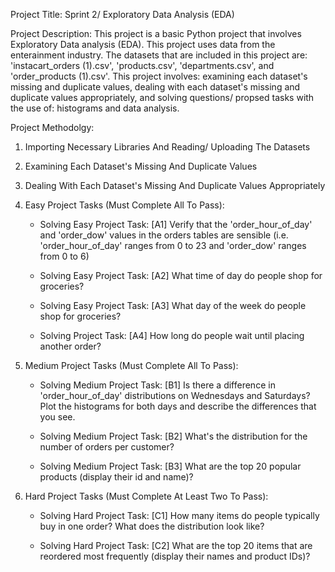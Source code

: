 Project Title: Sprint 2/ Exploratory Data Analysis (EDA) 

Project Description: This project is a basic Python project that involves Exploratory Data analysis (EDA).  This project uses
data from the enterainment industry.  The datasets that are included in this project are:  'instacart_orders (1).csv', 'products.csv',
'departments.csv', and 'order_products (1).csv'.  This project involves: examining each dataset's missing and duplicate values, dealing with
each dataset's missing and duplicate values appropriately, and solving questions/ propsed tasks with the use of: histograms and data analysis.

Project Methodolgy:
   1) Importing Necessary Libraries And Reading/ Uploading The Datasets
      
   2) Examining Each Dataset's Missing And Duplicate Values
   
   3) Dealing With Each Dataset's Missing And Duplicate Values Appropriately
      
   4) Easy Project Tasks (Must Complete All To Pass):
      * Solving Easy Project Task: [A1] Verify that the 'order_hour_of_day' and 'order_dow' values in the orders tables are sensible
      (i.e. 'order_hour_of_day' ranges from 0 to 23 and 'order_dow' ranges from 0 to 6)

      * Solving Easy Project Task: [A2] What time of day do people shop for groceries?

      * Solving Easy Project Task: [A3] What day of the week do people shop for groceries?

      * Solving Project Task: [A4] How long do people wait until placing another order?

   5) Medium Project Tasks (Must Complete All To Pass):
      * Solving Medium Project Task: [B1] Is there a difference in 'order_hour_of_day' distributions on Wednesdays and Saturdays?
        Plot the histograms for both days and describe the differences that you see.

      * Solving Medium Project Task: [B2] What's the distribution for the number of orders per customer?

      * Solving Medium Project Task: [B3] What are the top 20 popular products (display their id and name)?

  6) Hard Project Tasks (Must Complete At Least Two To Pass):
      * Solving Hard Project Task: [C1] How many items do people typically buy in one order? What does the distribution look like?

      * Solving Hard Project Task: [C2] What are the top 20 items that are reordered most frequently (display their names and product IDs)?
